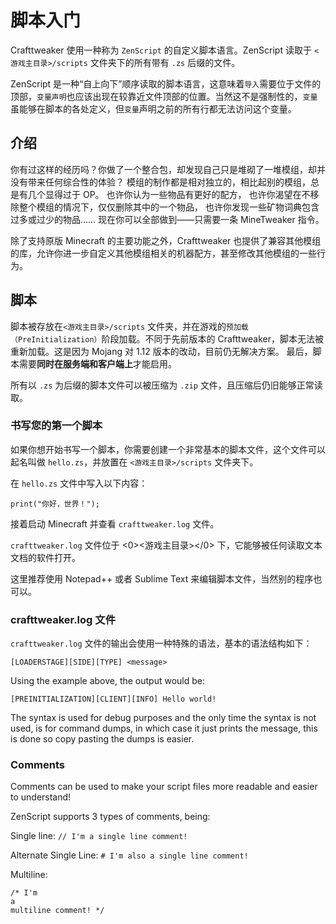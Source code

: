 # 脚本入门

Crafttweaker 使用一种称为 `ZenScript` 的自定义脚本语言。ZenScript 读取于 `<游戏主目录>/scripts` 文件夹下的所有带有 `.zs` 后缀的文件。

ZenScript 是一种“自上向下”顺序读取的脚本语言，这意味着`导入`需要位于文件的顶部，`变量声明`也应该出现在较靠近文件顶部的位置。当然这不是强制性的，`变量`虽能够在脚本的各处定义，但`变量`声明之前的所有行都无法访问这个变量。

## 介绍

你有过这样的经历吗？你做了一个整合包，却发现自己只是堆砌了一堆模组，却并没有带来任何综合性的体验？ 模组的制作都是相对独立的，相比起别的模组，总是有几个显得过于 OP。 也许你认为一些物品有更好的配方， 也许你渴望在不移除整个模组的情况下，仅仅删除其中的一个物品， 也许你发现一些矿物词典包含过多或过少的物品…… 现在你可以全部做到——只需要一条 MineTweaker 指令。

除了支持原版 Minecraft 的主要功能之外，Crafttweaker 也提供了兼容其他模组的库，允许你进一步自定义其他模组相关的机器配方，甚至修改其他模组的一些行为。

## 脚本

脚本被存放在`<游戏主目录>/scripts` 文件夹，并在游戏的`预加载（PreInitialization）`阶段加载。不同于先前版本的 Crafttweaker，脚本无法被重新加载。这是因为 Mojang 对 1.12 版本的改动，目前仍无解决方案。 最后，脚本需要**同时在服务端和客户端上**才能启用。

所有以 `.zs` 为后缀的脚本文件可以被压缩为 `.zip` 文件，且压缩后仍旧能够正常读取。

### 书写您的第一个脚本

如果你想开始书写一个脚本，你需要创建一个非常基本的脚本文件，这个文件可以起名叫做 `hello.zs`，并放置在 `<游戏主目录>/scripts` 文件夹下。

在 `hello.zs` 文件中写入以下内容：

    print("你好，世界！");
    

接着启动 Minecraft 并查看 `crafttweaker.log` 文件。

`crafttweaker.log` 文件位于 <0><游戏主目录></0> 下，它能够被任何读取文本文档的软件打开。

这里推荐使用 Notepad++ 或者 Sublime Text 来编辑脚本文件，当然别的程序也可以。

### crafttweaker.log 文件

` crafttweaker.log ` 文件的输出会使用一种特殊的语法，基本的语法结构如下：

    [LOADERSTAGE][SIDE][TYPE] <message>
    

Using the example above, the output would be:

    [PREINITIALIZATION][CLIENT][INFO] Hello world!
    

The syntax is used for debug purposes and the only time the syntax is not used, is for command dumps, in which case it just prints the message, this is done so copy pasting the dumps is easier.

### Comments

Comments can be used to make your script files more readable and easier to understand!

ZenScript supports 3 types of comments, being:

Single line: `// I'm a single line comment!`

Alternate Single Line: `# I'm also a single line comment!`

Multiline:

    /* I'm 
    a
    multiline comment! */